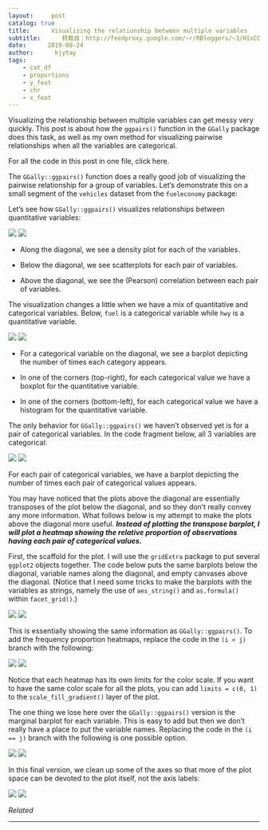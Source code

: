 ```yaml
---
layout:     post
catalog: true
title:      Visualizing the relationship between multiple variables
subtitle:      转载自：http://feedproxy.google.com/~r/RBloggers/~3/H1sCOj1IjAo/
date:      2019-08-24
author:      kjytay
tags:
    - cat_df
    - proportions
    - y_feat
    - chr
    - x_feat
---
```






Visualizing the relationship between multiple variables can get messy very quickly. This post is about how the `ggpairs()` function in the `GGally` package does this task, as well as my own method for visualizing pairwise relationships when all the variables are categorical.

For all the code in this post in one file, click here.

The `GGally::ggpairs()` function does a really good job of visualizing the pairwise relationship for a group of variables. Let’s demonstrate this on a small segment of the `vehicles` dataset from the `fueleconomy` package:

Let’s see how `GGally::ggpairs()` visualizes relationships between quantitative variables:

![](https://statisticaloddsandends.files.wordpress.com/2019/08/pairs_plot1.png?w=456&is-pending-load=1)
![](https://statisticaloddsandends.files.wordpress.com/2019/08/pairs_plot1.png?w=456)


- Along the diagonal, we see a density plot for each of the variables.

- Below the diagonal, we see scatterplots for each pair of variables.

- Above the diagonal, we see the (Pearson) correlation between each pair of variables.


The visualization changes a little when we have a mix of quantitative and categorical variables. Below, `fuel` is a categorical variable while `hwy` is a quantitative variable.

![](https://statisticaloddsandends.files.wordpress.com/2019/08/pairs_plot2.png?w=456&is-pending-load=1)
![](https://statisticaloddsandends.files.wordpress.com/2019/08/pairs_plot2.png?w=456)


- For a categorical variable on the diagonal, we see a barplot depicting the number of times each category appears.

- In one of the corners (top-right), for each categorical value we have a boxplot for the quantitative variable.

- In one of the corners (bottom-left), for each categorical value we have a histogram for the quantitative variable.


The only behavior for `GGally::ggpairs()` we haven’t observed yet is for a pair of categorical variables. In the code fragment below, all 3 variables are categorical:

![](https://statisticaloddsandends.files.wordpress.com/2019/08/pairs_plot3.png?w=456&is-pending-load=1)
![](https://statisticaloddsandends.files.wordpress.com/2019/08/pairs_plot3.png?w=456)


For each pair of categorical variables, we have a barplot depicting the number of times each pair of categorical values appears.

You may have noticed that the plots above the diagonal are essentially transposes of the plot below the diagonal, and so they don’t really convey any more information. What follows below is my attempt to make the plots above the diagonal more useful. ***Instead of plotting the transpose barplot, I will plot a heatmap showing the relative proportion of observations having each pair of categorical values.***

First, the scaffold for the plot. I will use the `gridExtra` package to put several `ggplot2` objects together. The code below puts the same barplots below the diagonal, variable names along the diagonal, and empty canvases above the diagonal. (Notice that I need some tricks to make the barplots with the variables as strings, namely the use of `aes_string()` and `as.formula()` within `facet_grid()`.)

![](https://statisticaloddsandends.files.wordpress.com/2019/08/pairs_plot4.png?w=456&is-pending-load=1)
![](https://statisticaloddsandends.files.wordpress.com/2019/08/pairs_plot4.png?w=456)


This is essentially showing the same information as `GGally::ggpairs()`. To add the frequency proportion heatmaps, replace the code in the `(i < j)` branch with the following:

![](https://statisticaloddsandends.files.wordpress.com/2019/08/pairs_plot5.png?w=450&is-pending-load=1#038;h=584&fit=584%2C584)
![](https://statisticaloddsandends.files.wordpress.com/2019/08/pairs_plot5.png?w=450&h=584&fit=584%2C584)


Notice that each heatmap has its own limits for the color scale. If you want to have the same color scale for all the plots, you can add `limits = c(0, 1)` to the `scale_fill_gradient()` layer of the plot.

The one thing we lose here over the `GGally::ggpairs()` version is the marginal barplot for each variable. This is easy to add but then we don’t really have a place to put the variable names. Replacing the code in the `(i == j)` branch with the following is one possible option.

![](https://statisticaloddsandends.files.wordpress.com/2019/08/pairs_plot6.png?w=450&is-pending-load=1#038;h=584&fit=584%2C584)
![](https://statisticaloddsandends.files.wordpress.com/2019/08/pairs_plot6.png?w=450&h=584&fit=584%2C584)


In this final version, we clean up some of the axes so that more of the plot space can be devoted to the plot itself, not the axis labels:

![](https://statisticaloddsandends.files.wordpress.com/2019/08/pairs_plot7.png?w=450&is-pending-load=1#038;h=584&fit=584%2C584)
![](https://statisticaloddsandends.files.wordpress.com/2019/08/pairs_plot7.png?w=450&h=584&fit=584%2C584)



*Related*






---
